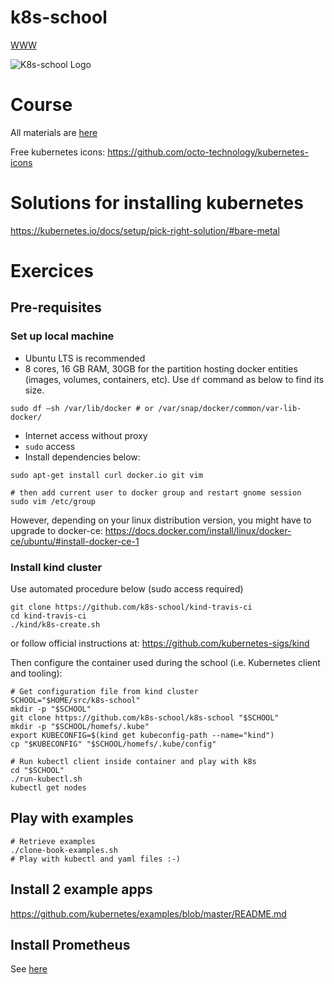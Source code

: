# k8s-school

[WWW](https://www.k8s-school.fr)

![K8s-school Logo](http://k8s-school.fr/images/logo.svg "K8s-school, expertise et formation Kubernetes")


# Course

All materials are [here](https://drive.google.com/open?id=0B-VJpOQeezDjZktuTnlEMEpGMUU)

Free kubernetes icons: https://github.com/octo-technology/kubernetes-icons

# Solutions for installing kubernetes

https://kubernetes.io/docs/setup/pick-right-solution/#bare-metal

# Exercices

## Pre-requisites

### Set up local machine

- Ubuntu LTS is recommended
- 8 cores, 16 GB RAM, 30GB for the partition hosting docker entities (images, volumes, containers, etc). Use `df` command as below to find its size.
```shell
sudo df –sh /var/lib/docker # or /var/snap/docker/common/var-lib-docker/
```
- Internet access without proxy
- `sudo` access
- Install dependencies below:
```shell
sudo apt-get install curl docker.io git vim

# then add current user to docker group and restart gnome session
sudo vim /etc/group
```
However, depending on your linux distribution version, you might have to upgrade to docker-ce:
https://docs.docker.com/install/linux/docker-ce/ubuntu/#install-docker-ce-1


### Install kind cluster


Use automated procedure below (sudo access required)

```shell
git clone https://github.com/k8s-school/kind-travis-ci
cd kind-travis-ci
./kind/k8s-create.sh
```
or follow official instructions at: https://github.com/kubernetes-sigs/kind

Then configure the container used during the school (i.e. Kubernetes client and tooling):
```shell
# Get configuration file from kind cluster
SCHOOL="$HOME/src/k8s-school"
mkdir -p "$SCHOOL"
git clone https://github.com/k8s-school/k8s-school "$SCHOOL"
mkdir -p "$SCHOOL/homefs/.kube"
export KUBECONFIG=$(kind get kubeconfig-path --name="kind")
cp "$KUBECONFIG" "$SCHOOL/homefs/.kube/config"

# Run kubectl client inside container and play with k8s
cd "$SCHOOL"
./run-kubectl.sh
kubectl get nodes
```

## Play with examples

```shell
# Retrieve examples
./clone-book-examples.sh
# Play with kubectl and yaml files :-)
```

## Install 2 example apps
https://github.com/kubernetes/examples/blob/master/README.md

## Install Prometheus

See [here](https://gitlab.com/fjammes/k8s-advanced/tree/master/B_prometheus)
